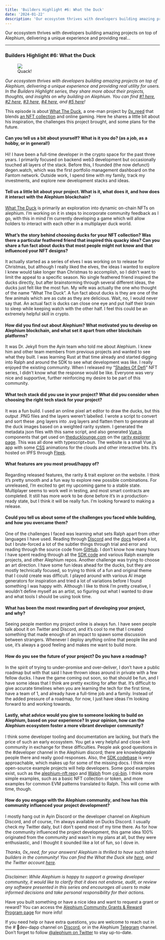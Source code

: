 ```yaml
---
title: 'Builders Highlight #6: What the Duck'
date: '2024-01-22'
description: 'Our ecosystem thrives with developers building amazing projects on top of Alephium, delivering a unique experience and providing real…'
---
```


Our ecosystem thrives with developers building amazing projects on top of Alephium, delivering a unique experience and providing real…

---

### **Builders Highlight \#6: What the Duck**

<figure id="2030" class="graf graf--figure graf-after--h3">
<img src="https://cdn-images-1.medium.com/max/800/0*e7sk7oVRFYRyya07" class="graf-image" data-image-id="0*e7sk7oVRFYRyya07" data-width="1440" data-height="1438" data-is-featured="true" />
<figcaption>Quack!</figcaption>
</figure>

_Our ecosystem thrives with developers building amazing projects on top of Alephium, delivering a unique experience and providing real utility for users. In the Builders Highlight series, they share more about their projects, thoughts, and insights on why building on Alephium. You can find_ <a href="https://medium.com/@alephium/builders-highlight-sezame-wallet-ddb4aeb61881" class="markup--anchor markup--p-anchor" data-href="https://medium.com/@alephium/builders-highlight-sezame-wallet-ddb4aeb61881" rel="noopener" target="_blank"><em>#1 here</em></a>_,_ <a href="https://medium.com/@alephium/builders-highlight-alphpaca-nfts-99c69775f04c" class="markup--anchor markup--p-anchor" data-href="https://medium.com/@alephium/builders-highlight-alphpaca-nfts-99c69775f04c" rel="noopener" target="_blank"><em>#2 here</em></a>, <a href="https://medium.com/@alephium/builders-highlight-3-ayin-6be4a6bd4ec2" class="markup--anchor markup--p-anchor" data-href="https://medium.com/@alephium/builders-highlight-3-ayin-6be4a6bd4ec2" rel="noopener" target="_blank"><em>#3 here</em></a>, <a href="https://medium.com/@alephium/builders-highlight-4-no-trust-verify-9ea495ca826f" class="markup--anchor markup--p-anchor" data-href="https://medium.com/@alephium/builders-highlight-4-no-trust-verify-9ea495ca826f" rel="noopener" target="_blank"><em>#4 here</em></a>, _and_ <a href="https://medium.com/@alephium/builders-highlight-5-deadrare-d5ff90d6161e" class="markup--anchor markup--p-anchor" data-href="https://medium.com/@alephium/builders-highlight-5-deadrare-d5ff90d6161e" target="_blank"><em>#5 here</em></a>_!_

This episode is about <a href="https://theducklounge.com/#/" class="markup--anchor markup--p-anchor" data-href="https://theducklounge.com/#/" rel="noopener" target="_blank">What The Duck</a>, a one-man project by <a href="https://twitter.com/0x_reed" class="markup--anchor markup--p-anchor" data-href="https://twitter.com/0x_reed" rel="noopener" target="_blank">0x_reed</a> that blends <a href="https://deadrare.io/collection/what-the-duck" class="markup--anchor markup--p-anchor" data-href="https://deadrare.io/collection/what-the-duck" rel="noopener" target="_blank">an NFT collection</a> and online gaming. Here he shares a little bit about his inspiration, the challenges this project brought, and some plans for the future.

#### **Can you tell us a bit about yourself? What is it you do? (as a job, as a hobby, or in general!)**

Hi! I have been a full-time developer in the crypto space for the past three years. I primarily focused on backend web3 development but occasionally touched all layers of the stack. Before this, I founded (the now defunct) degen.watch, which was the first portfolio management dashboard on the Fantom network. Outside work, I spend time with my family, track my investments, and explore new development stacks and ideas.

#### **Tell us a little bit about your project. What is it, what does it, and how does it interact with the Alephium blockchain?**

<a href="https://twitter.com/alph_ducks" class="markup--anchor markup--p-anchor" data-href="https://twitter.com/alph_ducks" rel="noopener" target="_blank">What The Duck</a> is primarily an exploration into dynamic on-chain NFTs on alephium. I’m working on it in steps to incorporate community feedback as I go, with this in mind I’m currently developing a game which will allow holders to interact with each other in a multiplayer duck world.

#### **What’s the story behind choosing ducks for your NFT collection? Was there a particular feathered friend that inspired this quacky idea? Can you share a fun fact about ducks that most people might not know and that influenced your NFT designs?**

It actually started as a series of elves I was working on to release for Christmas, but although I really liked the elves, the ideas I wanted to explore I knew would take longer than Christmas to accomplish, so I didn’t want to limit the appeal to a specific season. No single feathered friend inspired the ducks directly, but after brainstorming through several different ideas, the ducks just felt like the most fun. My wife was actually the one who thought of the name “What The Duck”. A fun fact about ducks is they are one of the few animals which are as cute as they are delicious. Wait, no, I would never say that. An actual fact is ducks can close one eye and put half their brain to sleep while keeping watch with the other half. I feel this could be an extremely helpful skill in crypto.

#### **How did you find out about Alephium? What motivated you to develop on Alephium blockchain, and what set it apart from other blockchain platforms?**

It was Dr. Jekyll from the Ayin team who told me about Alephium. I knew him and other team members from previous projects and wanted to see what they built. I was learning Rust at that time already and started digging into Ralph and around the SDK to see what development was like. I really enjoyed the existing community. When I released my “<a href="https://deadrare.io/collection/shades-of-defi" class="markup--anchor markup--p-anchor" data-href="https://deadrare.io/collection/shades-of-defi" rel="noopener" target="_blank">Shades Of Defi</a>” NFT series, I didn’t know what the response would be like. Everyone was very nice and supportive, further reinforcing my desire to be part of this community.

#### **What tech stack did you use in your project? What did you consider when choosing the right tech stack for your project?**

It was a fun build. I used an online pixel art editor to draw the ducks, but this output .PNG files and the layers weren’t labelled. I wrote a script to convert and sort these .png layers into .svg layers and flatten them to generate all the duck images based on a weighted rarity system. I generated the metadata json files with this same script, and also generated <a href="https://vuejs.org/" class="markup--anchor markup--p-anchor" data-href="https://vuejs.org/" rel="noopener" target="_blank">Vue.js</a> components that get used on <a href="https://theducklounge.com/#/" class="markup--anchor markup--p-anchor" data-href="https://theducklounge.com/#/" rel="noopener" target="_blank">theducklounge.com</a> on the <a href="https://theducklounge.com/#/nest" class="markup--anchor markup--p-anchor" data-href="https://theducklounge.com/#/nest" rel="noopener" target="_blank">rarity explorer page</a>. This was all done with typescript+bun. The website is a small Vue.js app with some <a href="https://en.wikipedia.org/wiki/CSS" class="markup--anchor markup--p-anchor" data-href="https://en.wikipedia.org/wiki/CSS" rel="noopener" target="_blank">CSS</a> animations for the clouds and other interactive bits. It’s hosted on IPFS through <a href="https://fleek.co/hosting/" class="markup--anchor markup--p-anchor" data-href="https://fleek.co/hosting/" rel="noopener" target="_blank">Fleek</a>.

#### **What features are you most proud/happy of?**

Regarding released features, the rarity & trait explorer on the website. I think it’s pretty smooth and a fun way to explore new possible combinations. For unreleased, I’m excited to get my upcoming game to a stable state. Multiplayer seems to work well in testing, and most smart contracts are completed. It still has more work to be done before it’s in a production-ready state, but I think it will be really fun. I’m looking forward to making a release.

#### **Could you tell us about some of the challenges you faced while building, and how you overcame them?**

One of the challenges I faced was learning what sets Ralph apart from other languages I have used. Reading through <a href="http://alephium.org/discord" class="markup--anchor markup--p-anchor" data-href="http://alephium.org/discord" rel="noopener" target="_blank">Discord</a> and the <a href="http://docs.alephium.org" class="markup--anchor markup--p-anchor" data-href="http://docs.alephium.org" rel="noopener" target="_blank">docs</a> helped a lot, but I brute-forced a lot of the subtler things through trial and error and reading through the source code from <a href="http://github.com/alephium" class="markup--anchor markup--p-anchor" data-href="http://github.com/alephium" rel="noopener" target="_blank">GitHub</a>. I don’t know how many hours I have spent reading through all the <a href="https://github.com/alephium/alephium-web3" class="markup--anchor markup--p-anchor" data-href="https://github.com/alephium/alephium-web3" rel="noopener" target="_blank">SDK code</a> and various Ralph example projects, and other Alephium repos. Another challenge was trying to choose an art direction. I have some fun ideas ahead for the ducks, but they are mostly technically focused, so trying to think of a fun and original theme that I could create was difficult. I played around with various AI image generators for inspiration and tried a lot of variations before I found something I was happy with. Although I like to think I’m pretty creative, I wouldn’t define myself as an artist, so figuring out what I wanted to draw and what tools I should be using took time.

#### What has been the most rewarding part of developing your project, and why?

Seeing people mention my project online is always fun. I have seen people talk about it on Twitter and Discord, and it’s cool to me that I created something that made enough of an impact to spawn some discussion between strangers. Whenever I deploy anything online that people like and use, it’s always a good feeling and makes me want to build more.

#### **How do you see the future of your project? Do you have a roadmap?**

In the spirit of trying to under-promise and over-deliver, I don’t have a public roadmap but with that said I have thrown ideas around in private with a few fellow ducks. I have the game coming out soon, so that should be fun, and I have some ideas that I think are pretty exciting for after that. It’s difficult to give accurate timelines when you are learning the tech for the first time, have a team of 1, and already have a full-time job and a family. Instead of the added pressure of a roadmap, for now, I just have ideas I’m looking forward to and working towards.

#### Lastly, what advice would you give to someone looking to build on Alephium, based on your experience? In your opinion, how can the Alephium ecosystem foster a more vibrant developer community?

I think some developer tooling and documentation are lacking, but that’s the price of such an early ecosystem. You get a very helpful and close-knit community in exchange for these difficulties. People ask good questions in the \#developer channel in the Alephium discord; there are knowledgeable people there and really good responses. Also, the <a href="https://github.com/alephium/alephium-web3" class="markup--anchor markup--p-anchor" data-href="https://github.com/alephium/alephium-web3" rel="noopener" target="_blank">SDK codebase</a> is very approachable, which makes up for some of the missing docs. I think more open-source example projects will help developers. Some good examples exist, such as the <a href="https://github.com/alephium/alephium-nft" class="markup--anchor markup--p-anchor" data-href="https://github.com/alephium/alephium-nft" rel="noopener" target="_blank">alephium-nft rep</a>o and <a href="https://github.com/notrustverify/walph-contracts" class="markup--anchor markup--p-anchor" data-href="https://github.com/notrustverify/walph-contracts" rel="noopener" target="_blank">Walph</a> from <a href="https://twitter.com/cg1_bin" class="markup--anchor markup--p-anchor" data-href="https://twitter.com/cg1_bin" rel="noopener" target="_blank">cgi-bin</a>. I think more simple examples, such as a basic NFT collection or token, and more examples for common EVM patterns translated to Ralph. This will come with time, though.

#### **How do you engage with the Alephium community, and how has this community influenced your project development?**

I mostly hang out in Ayin Discord or the developer channel on Alephium Discord, and of course, I’m always available on Ducks Discord. I usually check my Twitter daily, but I don’t spend most of my time there. As for how the community influenced the project development, this game idea 100% originated from the community and wasn’t in my plans at all, but they were enthusiastic, and I thought it sounded like a lot of fun, so I dove in.

_Thanks, 0x_reed, for your answers! Alephium is thrilled to have such talent builders in the community! You can find the What the Duck site_ <a href="http://theducklounge.com" class="markup--anchor markup--p-anchor" data-href="http://theducklounge.com" rel="noopener" target="_blank"><em>here</em></a>_, and the Twitter account_ <a href="http://twitter.com/alph_ducks" class="markup--anchor markup--p-anchor" data-href="http://twitter.com/alph_ducks" rel="noopener" target="_blank"><em>here</em></a>_._

---

_Disclaimer: While Alephium is happy to support a growing developer community, it would like to clarify that it does not endorse, audit, or review any software presented in this series and encourages all users to make informed decisions and take personal responsibility for their actions._

Have you built something or have a nice idea and want to request a grant or reward? You can access the <a href="https://github.com/alephium/community/blob/master/Grant%26RewardProgram.md" class="markup--anchor markup--p-anchor" data-href="https://github.com/alephium/community/blob/master/Grant%26RewardProgram.md" rel="noopener ugc nofollow noopener" target="_blank">Alephium Community Grants &amp; Reward Program page</a> for more info!

If you need help or have extra questions, you are welcome to reach out in the \# 🎨dev-dapp channel on <a href="https://alephium.org/discord/" class="markup--anchor markup--p-anchor" data-href="https://alephium.org/discord/" rel="noopener ugc nofollow noopener" target="_blank">Discord</a>, or in the Alephium <a href="https://t.me/alephiumgroup" class="markup--anchor markup--p-anchor" data-href="https://t.me/alephiumgroup" rel="noopener ugc nofollow noopener" target="_blank">Telegram</a> channel. Don’t forget to follow <a href="https://twitter.com/alephium" class="markup--anchor markup--p-anchor" data-href="https://twitter.com/alephium" rel="noopener ugc nofollow noopener" target="_blank">@alephium on Twitter</a> to stay up-to-date.
